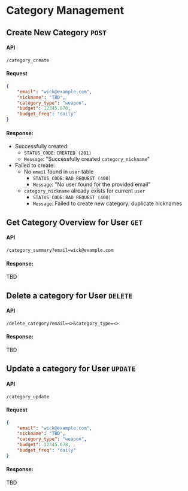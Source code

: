 # Category Management

## Create New Category `POST`
#### API
```
/category_create
```
#### Request
```json
{
    "email": "wick@example.com",
    "nickname": "TBD",
    "category_type": "weapon",
    "budget": 12345.678,
    "budget_freq": "daily"
}
```
#### Response:
- Successfully created: 
    - `STATUS_CODE`: `CREATED (201)` 
    - `Message`: "Successfully created `category_nickname`"
- Failed to create: 
    - No `email` found in `user` table
        - `STATUS_CODE`: `BAD_REQUEST (400)`
        - `Message`: "No user found for the provided email"
    - `category_nickname` already exists for current `user`
        - `STATUS_CODE`: `BAD_REQUEST (400)` 
        - `Message`: Failed to create new category: duplicate nicknames

## Get Category Overview for User `GET`
#### API
```
/category_summary?email=wick@example.com
```
#### Response:
TBD

## Delete a category for User `DELETE`
#### API
```
/delete_category?email=<>&category_type=<>
```
#### Response:
TBD

## Update a category for User `UPDATE`
#### API
```
/category_update
```
#### Request
```json
{
    "email": "wick@example.com",
    "nickname": "TBD",
    "category_type": "weapon",
    "budget": 12345.678,
    "budget_freq": "daily"
}
```
#### Response:
TBD